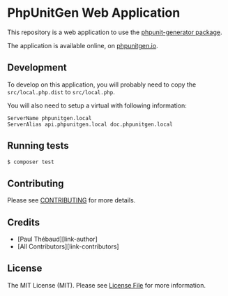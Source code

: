 # PhpUnitGen Web Application

This repository is a web application to use the [phpunit-generator package](https://github.com/paul-thebaud/phpunit-generator).

The application is available online, on [phpunitgen.io](https://phpunitgen.io).

## Development

To develop on this application, you will probably need to copy the
`src/local.php.dist` to `src/local.php`.

You will also need to setup a virtual with following information:
```
ServerName phpunitgen.local
ServerAlias api.phpunitgen.local doc.phpunitgen.local
```

## Running tests

```bash
$ composer test
```

## Contributing

Please see [CONTRIBUTING](CONTRIBUTING.md) for more details.

## Credits

- [Paul Thébaud][link-author]
- [All Contributors][link-contributors]

## License

The MIT License (MIT). Please see [License File](LICENSE.md) for more information.
